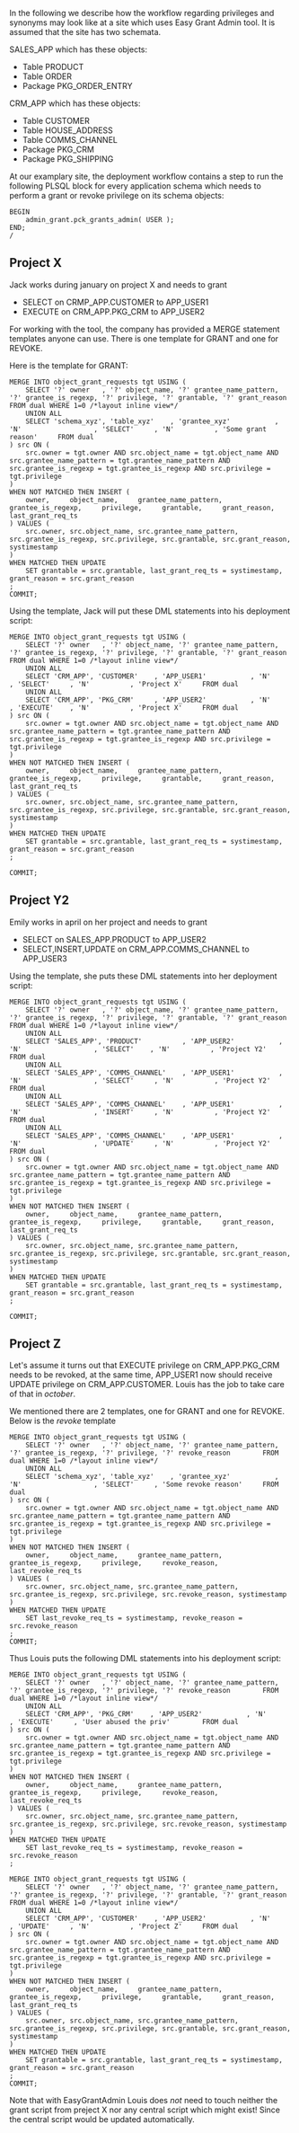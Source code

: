 In the following we describe how the workflow regarding privileges and synonyms may look like at 
a site which uses Easy Grant Admin tool. It is assumed that the site has two schemata.

SALES_APP which has these objects:
* Table PRODUCT
* Table ORDER
* Package PKG_ORDER_ENTRY

CRM_APP which has these objects:
* Table CUSTOMER
* Table HOUSE_ADDRESS
* Table COMMS_CHANNEL
* Package PKG_CRM
* Package PKG_SHIPPING

At our examplary site, the deployment workflow contains a step to run the following PLSQL block
for every application schema which needs to perform a grant or revoke privilege on its schema
objects:

```
BEGIN
	admin_grant.pck_grants_admin( USER );
END;
/
```

## Project X
Jack works during january on project X and needs to grant 
* SELECT on CRMP_APP.CUSTOMER to APP_USER1 
* EXECUTE on CRM_APP.PKG_CRM to APP_USER2 

For working with the tool, the company has provided a MERGE statement templates anyone can 
use. There is one template for GRANT and one for REVOKE.

Here is the template for GRANT:

```
MERGE INTO object_grant_requests tgt USING (
    SELECT '?' owner   , '?' object_name, '?' grantee_name_pattern, '?' grantee_is_regexp, '?' privilege, '?' grantable, '?' grant_reason        FROM dual WHERE 1=0 /*layout inline view*/
    UNION ALL
    SELECT 'schema_xyz', 'table_xyz'    , 'grantee_xyz'           , 'N'                  , 'SELECT'     , 'N'          , 'Some grant reason'     FROM dual
) src ON (
    src.owner = tgt.owner AND src.object_name = tgt.object_name AND src.grantee_name_pattern = tgt.grantee_name_pattern AND src.grantee_is_regexp = tgt.grantee_is_regexp AND src.privilege = tgt.privilege
)
WHEN NOT MATCHED THEN INSERT (
    owner,     object_name,     grantee_name_pattern,     grantee_is_regexp,     privilege,     grantable,     grant_reason,     last_grant_req_ts
) VALUES (
    src.owner, src.object_name, src.grantee_name_pattern, src.grantee_is_regexp, src.privilege, src.grantable, src.grant_reason, systimestamp
)
WHEN MATCHED THEN UPDATE
    SET grantable = src.grantable, last_grant_req_ts = systimestamp, grant_reason = src.grant_reason
; 
COMMIT;
```

Using the template, Jack will put these DML statements into his deployment script:

```
MERGE INTO object_grant_requests tgt USING (
    SELECT '?' owner   , '?' object_name, '?' grantee_name_pattern, '?' grantee_is_regexp, '?' privilege, '?' grantable, '?' grant_reason        FROM dual WHERE 1=0 /*layout inline view*/
    UNION ALL
    SELECT 'CRM_APP', 'CUSTOMER'    , 'APP_USER1'           , 'N'                  , 'SELECT'     , 'N'          , 'Project X'     FROM dual
    UNION ALL
    SELECT 'CRM_APP', 'PKG_CRM'     , 'APP_USER2'           , 'N'                  , 'EXECUTE'    , 'N'          , 'Project X'     FROM dual
) src ON (
    src.owner = tgt.owner AND src.object_name = tgt.object_name AND src.grantee_name_pattern = tgt.grantee_name_pattern AND src.grantee_is_regexp = tgt.grantee_is_regexp AND src.privilege = tgt.privilege
)
WHEN NOT MATCHED THEN INSERT (
    owner,     object_name,     grantee_name_pattern,     grantee_is_regexp,     privilege,     grantable,     grant_reason,     last_grant_req_ts
) VALUES (
    src.owner, src.object_name, src.grantee_name_pattern, src.grantee_is_regexp, src.privilege, src.grantable, src.grant_reason, systimestamp
)
WHEN MATCHED THEN UPDATE
    SET grantable = src.grantable, last_grant_req_ts = systimestamp, grant_reason = src.grant_reason
;

COMMIT;
```

## Project Y2
Emily works in april on her project and needs to grant 
* SELECT on SALES_APP.PRODUCT to APP_USER2 
* SELECT,INSERT,UPDATE on CRM_APP.COMMS_CHANNEL to APP_USER3

Using the template, she puts these DML statements into her deployment script:

```
MERGE INTO object_grant_requests tgt USING (
    SELECT '?' owner   , '?' object_name, '?' grantee_name_pattern, '?' grantee_is_regexp, '?' privilege, '?' grantable, '?' grant_reason        FROM dual WHERE 1=0 /*layout inline view*/
    UNION ALL
    SELECT 'SALES_APP', 'PRODUCT'          , 'APP_USER2'           , 'N'                  , 'SELECT'    , 'N'          , 'Project Y2'     FROM dual
    UNION ALL
    SELECT 'SALES_APP', 'COMMS_CHANNEL'    , 'APP_USER1'           , 'N'                  , 'SELECT'     , 'N'          , 'Project Y2'     FROM dual
    UNION ALL
    SELECT 'SALES_APP', 'COMMS_CHANNEL'    , 'APP_USER1'           , 'N'                  , 'INSERT'     , 'N'          , 'Project Y2'     FROM dual
    UNION ALL
    SELECT 'SALES_APP', 'COMMS_CHANNEL'    , 'APP_USER1'           , 'N'                  , 'UPDATE'     , 'N'          , 'Project Y2'     FROM dual
) src ON (
    src.owner = tgt.owner AND src.object_name = tgt.object_name AND src.grantee_name_pattern = tgt.grantee_name_pattern AND src.grantee_is_regexp = tgt.grantee_is_regexp AND src.privilege = tgt.privilege
)
WHEN NOT MATCHED THEN INSERT (
    owner,     object_name,     grantee_name_pattern,     grantee_is_regexp,     privilege,     grantable,     grant_reason,     last_grant_req_ts
) VALUES (
    src.owner, src.object_name, src.grantee_name_pattern, src.grantee_is_regexp, src.privilege, src.grantable, src.grant_reason, systimestamp
)
WHEN MATCHED THEN UPDATE
    SET grantable = src.grantable, last_grant_req_ts = systimestamp, grant_reason = src.grant_reason
;

COMMIT;
```

## Project Z
Let's assume it turns out that EXECUTE privilege on CRM_APP.PKG_CRM needs to be revoked, at 
the same time, APP_USER1 now should receive UPDATE privilege on CRM_APP.CUSTOMER.
Louis has the job to take care of that in _october_. 

We mentioned there are 2 templates, one for GRANT and one for REVOKE. Below is the 
_revoke_ template

```
MERGE INTO object_grant_requests tgt USING (
    SELECT '?' owner   , '?' object_name, '?' grantee_name_pattern, '?' grantee_is_regexp, '?' privilege, '?' revoke_reason        FROM dual WHERE 1=0 /*layout inline view*/
    UNION ALL
    SELECT 'schema_xyz', 'table_xyz'    , 'grantee_xyz'           , 'N'                  , 'SELECT'     , 'Some revoke reason'     FROM dual
) src ON (
    src.owner = tgt.owner AND src.object_name = tgt.object_name AND src.grantee_name_pattern = tgt.grantee_name_pattern AND src.grantee_is_regexp = tgt.grantee_is_regexp AND src.privilege = tgt.privilege
)
WHEN NOT MATCHED THEN INSERT (
    owner,     object_name,     grantee_name_pattern,     grantee_is_regexp,     privilege,     revoke_reason,     last_revoke_req_ts
) VALUES (
    src.owner, src.object_name, src.grantee_name_pattern, src.grantee_is_regexp, src.privilege, src.revoke_reason, systimestamp
)
WHEN MATCHED THEN UPDATE
    SET last_revoke_req_ts = systimestamp, revoke_reason = src.revoke_reason
; 
COMMIT;
```

Thus Louis puts the following DML statements into his deployment script:

```
MERGE INTO object_grant_requests tgt USING (
    SELECT '?' owner   , '?' object_name, '?' grantee_name_pattern, '?' grantee_is_regexp, '?' privilege, '?' revoke_reason        FROM dual WHERE 1=0 /*layout inline view*/
    UNION ALL
    SELECT 'CRM_APP', 'PKG_CRM'    , 'APP_USER2'           , 'N'                  , 'EXECUTE'     , 'User abused the priv'        FROM dual
) src ON (
    src.owner = tgt.owner AND src.object_name = tgt.object_name AND src.grantee_name_pattern = tgt.grantee_name_pattern AND src.grantee_is_regexp = tgt.grantee_is_regexp AND src.privilege = tgt.privilege
)
WHEN NOT MATCHED THEN INSERT (
    owner,     object_name,     grantee_name_pattern,     grantee_is_regexp,     privilege,     revoke_reason,     last_revoke_req_ts
) VALUES (
    src.owner, src.object_name, src.grantee_name_pattern, src.grantee_is_regexp, src.privilege, src.revoke_reason, systimestamp
)
WHEN MATCHED THEN UPDATE
    SET last_revoke_req_ts = systimestamp, revoke_reason = src.revoke_reason
; 

MERGE INTO object_grant_requests tgt USING (
    SELECT '?' owner   , '?' object_name, '?' grantee_name_pattern, '?' grantee_is_regexp, '?' privilege, '?' grantable, '?' grant_reason        FROM dual WHERE 1=0 /*layout inline view*/
    UNION ALL
    SELECT 'CRM_APP', 'CUSTOMER'    , 'APP_USER2'           , 'N'                  , 'UPDATE'     , 'N'          , 'Project Z'     FROM dual
) src ON (
    src.owner = tgt.owner AND src.object_name = tgt.object_name AND src.grantee_name_pattern = tgt.grantee_name_pattern AND src.grantee_is_regexp = tgt.grantee_is_regexp AND src.privilege = tgt.privilege
)
WHEN NOT MATCHED THEN INSERT (
    owner,     object_name,     grantee_name_pattern,     grantee_is_regexp,     privilege,     grantable,     grant_reason,     last_grant_req_ts
) VALUES (
    src.owner, src.object_name, src.grantee_name_pattern, src.grantee_is_regexp, src.privilege, src.grantable, src.grant_reason, systimestamp
)
WHEN MATCHED THEN UPDATE
    SET grantable = src.grantable, last_grant_req_ts = systimestamp, grant_reason = src.grant_reason
;
COMMIT;
```

Note that with EasyGrantAdmin Louis does _not_ need to touch neither the grant 
script from preject X nor any central script which might exist! Since the central 
script would be updated automatically.


